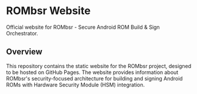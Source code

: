 # ROMbsr Website

Official website for ROMbsr - Secure Android ROM Build & Sign
Orchestrator.

## Overview

This repository contains the static website for the ROMbsr project,
designed to be hosted on GitHub Pages. The website provides
information about ROMbsr's security-focused architecture for building
and signing Android ROMs with Hardware Security Module (HSM)
integration.

